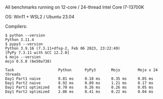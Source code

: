 
All benchmarks running on 12-core / 24-thread Intel Core I7-13700K

OS: Win11 + WSL2 / Ubuntu 23.04 

Compilers:
```
$ python --version
Python 3.11.4
$ pypy3 --version
Python 3.9.16 (7.3.11+dfsg-2, Feb 06 2023, 23:22:49)
[PyPy 7.3.11 with GCC 12.2.0]
$ mojo --version
mojo 0.5.0 (6e50a738)
```

```
Task                    Python      PyPy3       Mojo        Mojo x 24 threads
Day1 Part1 naive        0.81 ms     0.18 ms     0.35 ms     0.05 ms 
Day1 Part2 naive        8.92 ms     0.89 ms     1.21 ms     0.17 ms
Day1 Part1 optimized    0.70 ms     0.26 ms     0.26 ms     0.05 ms 
Day1 Part2 optimized    2.86 ms     0.41 ms     0.22 ms     0.04 ms
```